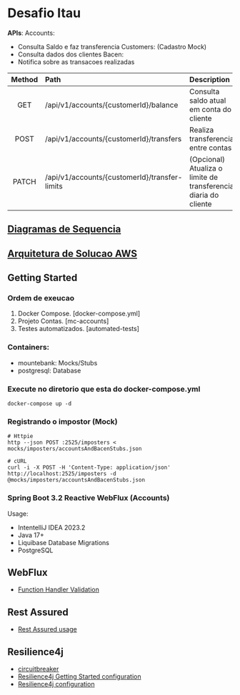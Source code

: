 # Desafio Itau

**APIs**:
Accounts:
- Consulta Saldo e faz transferencia
Customers: (Cadastro Mock)
- Consulta dados dos clientes
Bacen:
- Notifica sobre as transacoes realizadas

| Method  | Path | Description |
| :-----: | :---- | :----------- |
| GET     | /api/v1/accounts/{customerId}/balance         | Consulta saldo atual em conta do cliente            |
| POST    | /api/v1/accounts/{customerId}/transfers       | Realiza transferencia entre contas                  |
| PATCH   | /api/v1/accounts/{customerId}/transfer-limits | (Opcional) Atualiza o limite de transferencia diaria do cliente|


## [Diagramas de Sequencia](./diagramas/README.md)

## [Arquitetura de Solucao AWS](./diagramas/solutions_architect/desafio_itau_drawio.png)

## Getting Started

### Ordem de exeucao

1. Docker Compose. [docker-compose.yml]
2. Projeto Contas. [mc-accounts]
3. Testes automatizados. [automated-tests]

### Containers:
- mountebank: Mocks/Stubs
- postgresql: Database

### Execute no diretorio que esta do docker-compose.yml
```shell
docker-compose up -d
```

### Registrando o impostor (Mock)
```shell
# Httpie
http --json POST :2525/imposters < mocks/imposters/accountsAndBacenStubs.json

# cURL
curl -i -X POST -H 'Content-Type: application/json' http://localhost:2525/imposters -d @mocks/imposters/accountsAndBacenStubs.json
```

### Spring Boot 3.2 Reactive WebFlux (Accounts)

Usage:
- IntentelliJ IDEA 2023.2
- Java 17+
- Liquibase Database Migrations
- PostgreSQL


## WebFlux
- [Function Handler Validation](https://docs.spring.io/spring-framework/reference/web/webflux-functional.html#webflux-fn-handler-validation)

## Rest Assured
- [Rest Assured usage](https://github.com/rest-assured/rest-assured/wiki/Usage)

## Resilience4j
- [circuitbreaker](https://resilience4j.readme.io/docs/circuitbreaker)
- [Resilience4j Getting Started configuration](https://resilience4j.readme.io/docs/getting-started-3#configuration)
- [Resilience4j configuration](https://resilience4j.readme.io/docs/circuitbreaker#create-and-configure-a-circuitbreaker)

